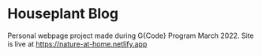 # Houseplant Blog
Personal webpage project made during G{Code} Program March 2022. Site is live at https://nature-at-home.netlify.app
